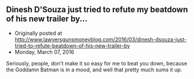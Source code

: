 ## Dinesh D'Souza just tried to refute my beatdown of his new trailer by...

 * Originally posted at http://www.lawyersgunsmoneyblog.com/2016/03/dinesh-dsouza-just-tried-to-refute-beatdown-of-his-new-trailer-by
 * Monday, March 07, 2016

Seriously, people, don't make it so easy for me to beat you down, because the Goddamn Batman is in a mood, and well that pretty much sums it up.
